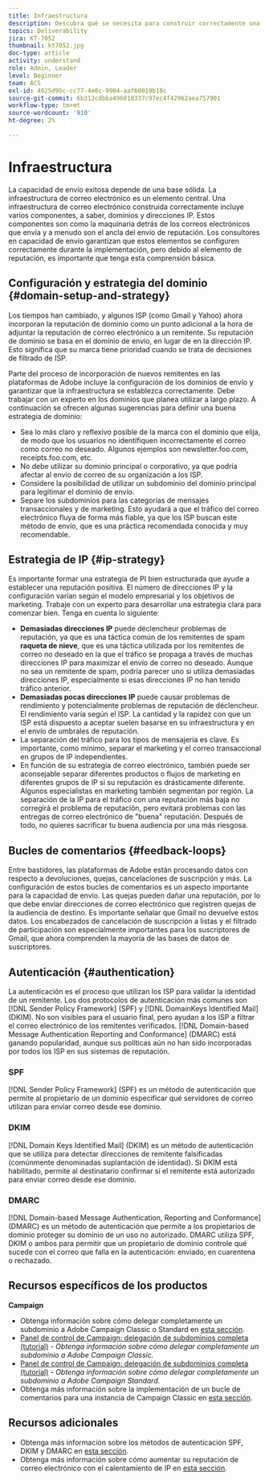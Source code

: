 ```yaml
---
title: Infraestructura
description: Descubra qué se necesita para construir correctamente una infraestructura de correo electrónico.
topics: Deliverability
jira: KT-7052
thumbnail: kt7052.jpg
doc-type: article
activity: understand
role: Admin, Leader
level: Beginner
team: ACS
exl-id: 4025d95c-cc77-4e0c-9904-aaf60019b18c
source-git-commit: 6b312cdbba496818337c97ec4f42962aea757901
workflow-type: tm+mt
source-wordcount: '910'
ht-degree: 2%

---
```


# Infraestructura

La capacidad de envío exitosa depende de una base sólida. La infraestructura de correo electrónico es un elemento central. Una infraestructura de correo electrónico construida correctamente incluye varios componentes, a saber, dominios y direcciones IP. Estos componentes son como la maquinaria detrás de los correos electrónicos que envía y a menudo son el ancla del envío de reputación. Los consultores en capacidad de envío garantizan que estos elementos se configuren correctamente durante la implementación, pero debido al elemento de reputación, es importante que tenga esta comprensión básica.

## Configuración y estrategia del dominio {#domain-setup-and-strategy}

Los tiempos han cambiado, y algunos ISP (como Gmail y Yahoo) ahora incorporan la reputación de dominio como un punto adicional a la hora de adjuntar la reputación de correo electrónico a un remitente. Su reputación de dominio se basa en el dominio de envío, en lugar de en la dirección IP. Esto significa que su marca tiene prioridad cuando se trata de decisiones de filtrado de ISP.

Parte del proceso de incorporación de nuevos remitentes en las plataformas de Adobe incluye la configuración de los dominios de envío y garantizar que la infraestructura se establezca correctamente. Debe trabajar con un experto en los dominios que planea utilizar a largo plazo. A continuación se ofrecen algunas sugerencias para definir una buena estrategia de dominio:

* Sea lo más claro y reflexivo posible de la marca con el dominio que elija, de modo que los usuarios no identifiquen incorrectamente el correo como correo no deseado. Algunos ejemplos son newsletter.foo.com, receipts.foo.com, etc.
* No debe utilizar su dominio principal o corporativo, ya que podría afectar al envío de correo de su organización a los ISP.
* Considere la posibilidad de utilizar un subdominio del dominio principal para legitimar el dominio de envío.
* Separe los subdominios para las categorías de mensajes transaccionales y de marketing. Esto ayudará a que el tráfico del correo electrónico fluya de forma más fiable, ya que los ISP buscan este método de envío, que es una práctica recomendada conocida y muy recomendable.

## Estrategia de IP {#ip-strategy}

Es importante formar una estrategia de PI bien estructurada que ayude a establecer una reputación positiva. El número de direcciones IP y la configuración varían según el modelo empresarial y los objetivos de marketing. Trabaje con un experto para desarrollar una estrategia clara para comenzar bien. Tenga en cuenta lo siguiente:

* **Demasiadas direcciones IP** puede déclencheur problemas de reputación, ya que es una táctica común de los remitentes de spam **raqueta de nieve**, que es una táctica utilizada por los remitentes de correo no deseado en la que el tráfico se propaga a través de muchas direcciones IP para maximizar el envío de correo no deseado. Aunque no sea un remitente de spam, podría parecer uno si utiliza demasiadas direcciones IP, especialmente si esas direcciones IP no han tenido tráfico anterior.
* **Demasiadas pocas direcciones IP** puede causar problemas de rendimiento y potencialmente problemas de reputación de déclencheur. El rendimiento varía según el ISP. La cantidad y la rapidez con que un ISP está dispuesto a aceptar suelen basarse en su infraestructura y en el envío de umbrales de reputación.
* La separación del tráfico para los tipos de mensajería es clave. Es importante, como mínimo, separar el marketing y el correo transaccional en grupos de IP independientes.
* En función de su estrategia de correo electrónico, también puede ser aconsejable separar diferentes productos o flujos de marketing en diferentes grupos de IP si su reputación es drásticamente diferente. Algunos especialistas en marketing también segmentan por región. La separación de la IP para el tráfico con una reputación más baja no corregirá el problema de reputación, pero evitará problemas con las entregas de correo electrónico de &quot;buena&quot; reputación. Después de todo, no quieres sacrificar tu buena audiencia por una más riesgosa.

## Bucles de comentarios {#feedback-loops}

Entre bastidores, las plataformas de Adobe están procesando datos con respecto a devoluciones, quejas, cancelaciones de suscripción y más. La configuración de estos bucles de comentarios es un aspecto importante para la capacidad de envío. Las quejas pueden dañar una reputación, por lo que debe enviar direcciones de correo electrónico que registren quejas de la audiencia de destino. Es importante señalar que Gmail no devuelve estos datos. Los encabezados de cancelación de suscripción a listas y el filtrado de participación son especialmente importantes para los suscriptores de Gmail, que ahora comprenden la mayoría de las bases de datos de suscriptores.

## Autenticación {#authentication}

La autenticación es el proceso que utilizan los ISP para validar la identidad de un remitente. Los dos protocolos de autenticación más comunes son [!DNL Sender Policy Framework] (SPF) y [!DNL DomainKeys Identified Mail] (DKIM). No son visibles para el usuario final, pero ayudan a los ISP a filtrar el correo electrónico de los remitentes verificados. [!DNL Domain-based Message Authentication Reporting and Conformance] (DMARC) está ganando popularidad, aunque sus políticas aún no han sido incorporadas por todos los ISP en sus sistemas de reputación.

### SPF

[!DNL Sender Policy Framework] (SPF) es un método de autenticación que permite al propietario de un dominio especificar qué servidores de correo utilizan para enviar correo desde ese dominio.

### DKIM

[!DNL Domain Keys Identified Mail] (DKIM) es un método de autenticación que se utiliza para detectar direcciones de remitente falsificadas (comúnmente denominadas suplantación de identidad). Si DKIM está habilitado, permite al destinatario confirmar si el remitente está autorizado para enviar correo desde ese dominio.

### DMARC

[!DNL Domain-based Message Authentication, Reporting and Conformance] (DMARC) es un método de autenticación que permite a los propietarios de dominio proteger su dominio de un uso no autorizado. DMARC utiliza SPF, DKIM o ambos para permitir que un propietario de dominio controle qué sucede con el correo que falla en la autenticación: enviado, en cuarentena o rechazado.

## Recursos específicos de los productos

**Campaign**

* Obtenga información sobre cómo delegar completamente un subdominio a Adobe Campaign Classic o Standard en [esta sección](/help/additional-resources/ac-domain-name-setup.md).
* [Panel de control de Campaign: delegación de subdominios completa (tutorial)](https://experienceleague.adobe.com/docs/campaign-classic-learn/control-panel/subdomains-and-certificates/subdomain-delegation.html) - *Obtenga información sobre cómo delegar completamente un subdominio a Adobe Campaign Classic.*
* [Panel de control de Campaign: delegación de subdominios completa (tutorial)](https://experienceleague.adobe.com/docs/campaign-standard-learn/control-panel/subdomains-and-certificates/subdomain-delegation.html) - *Obtenga información sobre cómo delegar completamente un subdominio a Adobe Campaign Standard.*
* Obtenga más información sobre la implementación de un bucle de comentarios para una instancia de Campaign Classic en [esta sección](/help/additional-resources/acc-technical-recommendations.md#feedback-loop-acc).

## Recursos adicionales

* Obtenga más información sobre los métodos de autenticación SPF, DKIM y DMARC en [esta sección](/help/additional-resources/authentication.md).
* Obtenga más información sobre cómo aumentar su reputación de correo electrónico con el calentamiento de IP en [esta sección](/help/additional-resources/increase-reputation-with-ip-warming.md).
